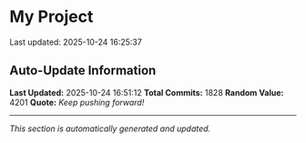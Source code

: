 # My Project


Last updated: 2025-10-24 16:25:37











































































































































































































































































































































































































































































































































































































































































































































































































































































































































































































































































































































































































































































































































































































































































































































































































































































































































































































































































































































































































































































































































































































































































































## Auto-Update Information

**Last Updated:** 2025-10-24 16:51:12
**Total Commits:** 1828
**Random Value:** 4201
**Quote:** _Keep pushing forward!_

---
_This section is automatically generated and updated._